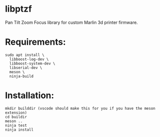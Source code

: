 # libptzf

Pan Tilt Zoom Focus library for custom Marlin 3d printer firmware.

# Requirements:

```
sudo apt install \
  libboost-log-dev \
  libboost-system-dev \
  libserial-dev \
  meson \
  ninja-build
```

# Installation:

```
mkdir builddir (vscode should make this for you if you have the meson extension)
cd buildir
meson ..
ninja test
ninja install
```
